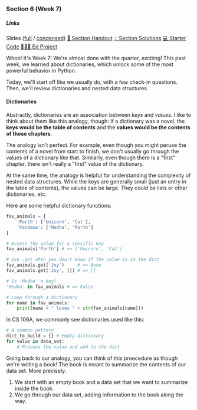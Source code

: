 ### Section 6 (Week 7)

<div class="card mb-3">
    <div class="card-body">
        <h5 class="card-title">Links</h5>
        <span class="card-link">
            Slides (<a href="https://drive.google.com/file/d/1SN7Q5bocffqnH1TupiLgsfUwirErJuMT/view?usp=sharing">full</a> / <a href="https://drive.google.com/file/d/1Oz1TdygRHr6xYKN9QZ8TPP-KcaT2uFe6/view?usp=sharing">condensed</a>)
        </span>
        <!-- <span class="card-link">
            <a href="https://drive.google.com/file/d/1G1ygqVOSG2zi_l2UEQJ8KJubPs_PZzE_/view?usp=sharing">&#128466; Section Whiteboard</a>
        </span> -->
        <span class="card-link">
            <a href="http://web.stanford.edu/class/cs106a/section/section6/section6.html">&#128221; Section Handout</a>
        </span>
        <span class="card-link">
            <a href="http://web.stanford.edu/class/cs106a/section/section6/section6-soln.html">&#128161; Section Solutions</a>
        </span>
        <span class="card-link">
            <a href="http://web.stanford.edu/class/cs106a/section/section6/Section6.zip">&#128187; Starter Code</a>
        </span>
        <span class="card-link">
            <a href="https://us.edstem.org/courses/325/lessons/1298">&#128105;&#127998;&#8205;&#128187; Ed Project</a>
        </span>
    </div>
</div>

Whoo! It's Week 7! We're almost done with the quarter, exciting! This past week, we learned about dictionaries, which unlock some of the most powerful behavior in Python.

Today, we'll start off like we usually do, with a few check-in questions. Then, we'll review dictionaries and nested data structures.

#### Dictionaries

Abstractly, dictionaries are an association between *keys* and *values*. I like to think about them like this analogy, though: If a dictionary was a novel, the **keys would be the table of contents** and the **values would be the contents of those chapters**.

The analogy isn't perfect. For example, even though you might peruse the contents of a novel from start to finish, we don't usually go through the values of a dictionary like that. Similarly, even though there is a "first" chapter, there isn't really a "first" value of the dictionary.

At the same time, the analogy is helpful for understanding the complexity of nested data structures. While the keys are generally small (just an entry in the table of contents), the values can be large. They could be lists or other dictionaries, etc.

Here are some helpful dictionary functions:

```python
fav_animals = {
    'Parth': ['Unicorn', 'Cat'],
    'Vandana': ['Medha', 'Parth']
}

# Access the value for a specific key
fav_animals['Parth'] # => ['Unicorn', 'Cat']

# Use .get when you don't know if the value is in the dict
fav_animals.get('Joy')     # => None
fav_animals.get('Joy', []) # => []

# Is 'Medha' a key?
'Medha' in fav_animals # => False

# Loop through a dictionary
for name in fav_animals:
    print(name + " loves " + str(fav_animals[name]))
```

In CS 106A, we commonly see dictionaries used like this:

```python
# A common pattern
dict_to_build = {} # Empty dictionary
for value in data_set:
    # Process the value and add to the dict
```

Going back to our analogy, you can think of this proecedure as though we're writing a book! The book is meant to summarize the contents of our data set. More precisely:

1. We start with an empty book and a data set that we want to summarize inside the book.
2. We go through our data set, adding information to the book along the way.